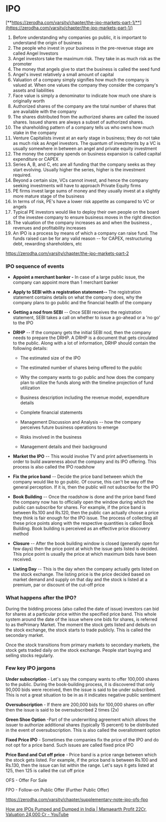 # IPO

[**https://zerodha.com/varsity/chapter/the-ipo-markets-part-1/**](https://zerodha.com/varsity/chapter/the-ipo-markets-part-1/)

1. Before understanding why companies go public, it is important to understand the origin of business
2. The people who invest in your business in the pre-revenue stage are called Angel Investors
3. Angel investors take the maximum risk. They take in as much risk as the promoter
4. The money that angels give to start the business is called the seed fund
5. Angel's invest relatively a small amount of capital
6. Valuation of a company simply signifies how much the company is valued at. When one values the company they consider the company's assets and liabilities
7. Face value is simply a denominator to indicate how much one share is originally worth
8. Authorized shares of the company are the total number of shares that are available with the company
9. The shares distributed from the authorized shares are called the issued shares. Issued shares are always a subset of authorized shares.
10. The shareholding pattern of a company tells us who owns how much stake in the company
11. Venture Capitalists invest at an early stage in business; they do not take as much risk as Angel investors. The quantum of investments by a VC is usually somewhere in between an angel and private equity investment
12. The money the company spends on business expansion is called capital expenditure or CAPEX
13. Series A, B, and C, etc are all funding that the company seeks as they start evolving. Usually higher the series, higher is the investment required.
14. Beyond a certain size, VCs cannot invest, and hence the company seeking investments will have to approach Private Equity firms
15. PE firms invest large sums of money and they usually invest at a slightly more mature stage of the business
16. In terms of risk, PE's have a lower risk appetite as compared to VC or angels
17. Typical PE investors would like to deploy their own people on the board of the investee company to ensure business moves in the right direction
18. The valuation of the company increases as and when the business , revenues and profitability increases
19. An IPO is a process by means of which a company can raise fund. The funds raised can be for any valid reason -- for CAPEX, restructuring debt, rewarding shareholders, etc

https://zerodha.com/varsity/chapter/the-ipo-markets-part-2

### IPO sequence of events

- **Appoint a merchant banker -** In case of a large public issue, the company can appoint more than 1 merchant banker
- **Apply to SEBI with a registration statement--** The registration statement contains details on what the company does, why the company plans to go public and the financial health of the company
- **Getting a nod from SEBI** -- Once SEBI receives the registration statement, SEBI takes a call on whether to issue a go-ahead or a 'no go' to the IPO
- **DRHP** -- If the company gets the initial SEBI nod, then the company needs to prepare the DRHP. A DRHP is a document that gets circulated to the public. Along with a lot of information, DRHP should contain the following details:

  - The estimated size of the IPO

  - The estimated number of shares being offered to the public

  - Why the company wants to go public and how does the company plan to utilize the funds along with the timeline projection of fund utilization

  - Business description including the revenue model, expenditure details

  - Complete financial statements

  - Management Discussion and Analysis -- how the company perceives future business operations to emerge

  - Risks involved in the business

  - Management details and their background
- **Market the IPO** -- This would involve TV and print advertisements in order to build awareness about the company and its IPO offering. This process is also called the IPO roadshow
- **Fix the price band** -- Decide the price band between which the company would like to go public. Of course, this can't be way off the general perception. If it is, then the public will not subscribe for the IPO
- **Book Building** -- Once the roadshow is done and the price band fixed the company now has to officially open the window during which the public can subscribe for shares. For example, if the price band is between Rs.100 and Rs.120, then the public can actually choose a price they think is fair enough for the IPO issue. The process of collecting all these price points along with the respective quantities is called Book Building. Book building is perceived as an effective price discovery method
- **Closure** -- After the book building window is closed (generally open for few days) then the price point at which the issue gets listed is decided. This price point is usually the price at which maximum bids have been received.
- **Listing Day** -- This is the day when the company actually gets listed on the stock exchange. The listing price is the price decided based on market demand and supply on that day and the stock is listed at a premium, par or discount of the cut-off price

### What happens after the IPO?

During the bidding process (also called the date of issue) investors can bid for shares at a particular price within the specified price band. This whole system around the date of the issue where one bids for shares, is referred to as thePrimary Market. The moment the stock gets listed and debuts on the stock exchange, the stock starts to trade publicly. This is called the secondary market.

Once the stock transitions from primary markets to secondary markets, the stock gets traded daily on the stock exchange. People start buying and selling stocks regularly.

### Few key IPO jargons

**Under subscription** - Let's say the company wants to offer 100,000 shares to the public. During the book-building process, it is discovered that only 90,000 bids were received, then the issue is said to be under subscribed. This is not a great situation to be in as it indicates negative public sentiment

**Oversubscription** - If there are 200,000 bids for 100,000 shares on offer then the issue is said to be oversubscribed 2 times (2x)

**Green Shoe Option** -Part of the underwriting agreement which allows the issuer to authorize additional shares (typically 15 percent) to be distributed in the event of oversubscription. This is also called the overallotment option

**Fixed Price IPO** - Sometimes the companies fix the price of the IPO and do not opt for a price band. Such issues are called fixed price IPO

**Price Band and Cut off price** - Price band is a price range between which the stock gets listed. For example, if the price band is between Rs.100 and Rs.130, then the issue can list within the range. Let's says it gets listed at 125, then 125 is called the cut off price

OFS - Offer For Sale

FPO - Follow-on Public Offer (Further Public Offer)

https://zerodha.com/varsity/chapter/supplementary-note-ipo-ofs-fpo

[How are IPOs Pumped and Dumped in India | Mamaearth Profit 22Cr, Valuation 24,000 Cr - YouTube](https://www.youtube.com/watch?v=4CMnfEdnLj4)
